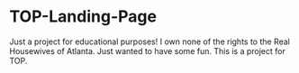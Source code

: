 # TOP-Landing-Page
Just a project for educational purposes! I own none of the rights to the Real Housewives of Atlanta. Just wanted to have some fun. This is a project for TOP.
